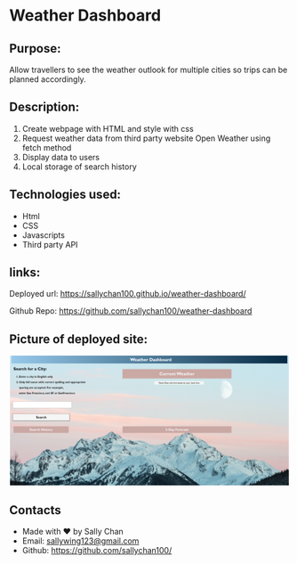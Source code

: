 # Weather Dashboard

## Purpose:
Allow travellers to see the weather outlook for multiple cities so trips can be planned accordingly.

## Description:
1. Create webpage with HTML and style with css
2. Request weather data from third party website Open Weather using fetch method
3. Display data to users 
4. Local storage of search history 

## Technologies used: 
* Html 
* CSS
* Javascripts
* Third party API

## links:
Deployed url: https://sallychan100.github.io/weather-dashboard/


Github Repo: https://github.com/sallychan100/weather-dashboard


## Picture of deployed site: 
![Screenshot](https://raw.githubusercontent.com/sallychan100/weather-dashboard/main/assets/image/screenshot.png)

## Contacts
* Made with ❤️ by Sally Chan
* Email: sallywing123@gmail.com
* Github: https://github.com/sallychan100/

